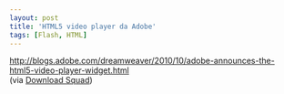 ```yaml
---
layout: post
title: 'HTML5 video player da Adobe'
tags: [Flash, HTML]
---
```


<http://blogs.adobe.com/dreamweaver/2010/10/adobe-announces-the-html5-video-player-widget.html><br>
(via [Download Squad](http://www.downloadsquad.com/2010/10/22/adobe-offers-device-agnostic-html5-flash-hybrid-video-player-w))
